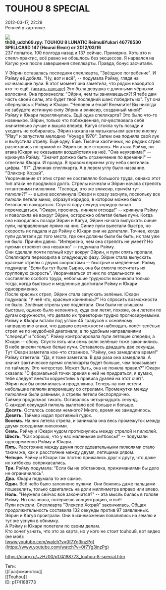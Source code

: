 TOUHOU 8 SPECIAL
=================

   
 2012-03-17, 22:29   
  Реплей в картинке.   
   
   [![](https://c.radikal.ru/c25/2201/f4/78e8b7480a42.png)](https://www.pixiv.net/member_illust.php?mode=medium&illust_id=4257057)     
  **th08\_udzh69.rpy: TOUHOU 8 LUNATIC Reimu&Yukari 46778530 SPELLCARD 147 (Hourai Elexir) от 2012/03/16**    
 237 попыток. 100 полгода назад и 137 сейчас. Примерно. Хоть это и спелл-практис, всё равно не обошлось без эксцессов. Я нарвался на Кагую уже после завершения спеллкарты. Правда, бонус засчитали.   
   
 У Эйрин оставалась последняя спеллкарта, "Звёздное погребение". И Рэйму её добила. "Ну, вот и всё", -- подумала Рэйму, глядя на исчезающие пули. В этот момент она заметила, что рядом находится кто-то ещё.  [(читать дальше)](https://zHz00.diary.ru/p174188773.htm?index=1#linkmore174188773m1)    Это была девушка с длинными чёрными волосами. Она произнесла: "Эйрин, чем ты занимаешься?! Я тебе дам часть своей силы, это будет твой последний шанс победить их". Тут она обернулась к Рэйму и Юкари. "Человек и ё:кай! Внемлите! Вы никогда не забудете истинную силу Эйрин и эликсир, созданный мной!"   
 Рэйму и Юкари переглянулись. Ещё одна спеллкарта? Это было что-то новенькое. Эйрин, только что побеждённая, почувствовала себя значительно лучше и вышла вперёд. Кагуя стояла чуть позади и уходить не собиралась. Эйрин нажала на музыкальном центре кнопку "Play" и запустила мелодию "Voyage 1970". Затем она подняла свой лук и выпустила стрелу. Ещё одну. Ещё. Тысячи хаотичных, но редких стрел разлетались по прямой от Эйрин во все стороны. Ни атака Рэйму, ни атака Юкари не оказывали воздействия на неё. "Она неуязвима!" -- крикнула Рэйму. "Значит должно быть ограничение по времени!" -- ответила Юкари. И правда. В правом верхнем углу неба светились цифры. "97". Длинная спеллкарта. А в левом углу было название. "Эликсир Хо:рай".   
 Уворачивание от этих стрел не составляло большого труда, однако этот тип атаки не продлился долго. Стрелы исчезли и Эйрин начала стрелять гигантскими пилюлями. "Господи, это же эликсир, причём тут пилюли?!" -- в шоке воскликнула Юкари и сразу заснула, поскольку все пилюли летели мимо, образуя коридор, в котором можно было безопасно находиться. Спустя пару секунд коридор начал перемещаться. "Юкари, проснись, линяем отсюда!" -- крикнула Рэйму и поволокла её вокруг Эйрин, осторожно облетая белые лучи. Когда она находилась позади Эйрин и Кагуи, Эйрин начала выпускать синие пули, направленные прямо на них. Синие пули вылетали быстро, но скорость их падала и до Рэйму с Юкари они не долетали. Точнее, когда пули долетали до того места, где они должны были бы быть, их там уже не было. Причём давно. "Интересно, чем она стрелять не умеет? Но пулями стреляет она неважно" -- подумала Рэйму.   
 Они сделали почти полный круг вокруг Эйрин, и пули опять пропали. Спеллкарта переходила в следующую фазу. Эйрин стала выпускать красные стрелы с двумя скоростями -- быстрые и медленные. Рэйму подумала: "Если бы тут была Сырно, она бы смогла посчитать их групповую скорость". Уворачиваться от них по отдельности не составляло особого труда, небольшие трудности возникали только тогда, когда быстрые и медленные достигали Рэйму и Юкари одновременно.   
 После красных стрел, Эйрин стала запускать зелёные. Юкари подумала: "У неё что, красные кончились?" Но спросить возможности не было. Зелёные стрелы уже подлетали. Они были не слишком быстрые, однако было непонятно, куда они летят, похоже, они летели по дугам окружности, что делало их траектории трудно прогнозируемыми. Рэйму и Юкари встали под углом 45 градусов к основному направлению атаки, что давало возможности наблюдать полёт зелёных стрел не по неудобной диагонали, а по удобным направленями "спереди" и "сбоку". Рэйму контролировала пули летящие спереди, а Юкари -- сбоку. Спустя пять или семь волн зелёные тоже закончились. В небе висели только белые лучи. Оставалось двадцать две секунды. Тут Юкари заметила кое-что странное. "Рэйму, она замедлила время!" Рэйму ответила: "Да, я тоже заметила. В два раза она замедлила. А значит фактическое время спеллкарты будет больше, чем показывает по таймеру. Это читерство. Может быть, она не поняла правил?" Юкари сказала: "С формальной точки зрения к ней не придраться, я думаю, тебе следует внести коррективы в правила дуэлей на этот счёт".   
 Эйрин как бы опомнилась и продолжила. Теперь на них летели небольшие пилюли вперемешку со стрелами. Промежутки между пилюлями были равными, а стрелы летели беспорядочно.   
 Таймер продолжал тикать. Оставалось четырнадцать секунд.   
 С каждой секундой пилюль вылетало всё больше и больше.   
  **Десять.**  Осталось совсем немного? Много, время же замедлилось.   
  **Девять.**  Таймер издал противный гудок.   
  **Восемь.**  На них летела стрела, и занимала она весь промежуток между двумя соседними пилюлями.   
  **Семь.**  Рэйму и Юкари чудом протиснулись между стрелой и пилюлей.   
  **Шесть.**  "Как хорошо, что у нас маленькие хитбоксы!" -- подумали одновременно Рэйму и Юкари.   
  **Пять.**  Расстояние между двумя последовательными пилюлями стало таким же, как и расстояние между двумя, летящими рядом.   
  **Четыре.**  Рэйму и Юкари так плотно прижались друг к другу, что даже их хитбоксы соприкасались.   
  **Три.**  Рэйму подумала: "Если бы не обстановка, прижиманиями бы дело не ограничилось".   
  **Два.**  Юкари подумала то же самое.   
  **Один.**  Всё небо было заполнено пулями. Они боялись даже пальцами пошевелить, только сдвигались на доли миллиметра вправо или влево.   
  **Ноль.**  "Неужели сейчас всё закончится?" -- эта мысль билась в голове Рэйму. Но она знала, потеряешь концентрацию, и всё!   
 Пули исчезли. Спеллкарта "Элексир Хо:рай" закончилась. Общая продолжительность составила 132 секунды против 97 заявленных.   
 Эйрин и Кагуя проиграли. Они в изнеможении повалились на землю и тут же уснули в обнимку.   
 А Рэйму и Юкари полетели по своим делам.     
 Кто хочет узнать, что это за карта, но у кого не стоит touhou8, вот видео (не моё):   
  [www.youtube.com/watch?v=0f7Yg3inzPg](https://www.youtube.com/watch?v=0f7Yg3inzPg)    
    
 <https://diary.ru/~zHz00/p174188773_touhou-8-special.htm>   
   
 Теги:   
 [[Графоманство]]   
 [[Touhou]]   
 ID: p174188773